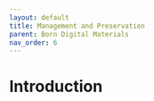 ```yaml
---
layout: default
title: Management and Preservation
parent: Born Digital Materials
nav_order: 6
---
```


# Introduction

